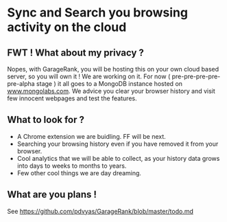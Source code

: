 
Sync and Search you browsing activity on the cloud
==================================================

FWT ! What about my privacy ?
-----------------------------

Nopes, with GarageRank, you will be hosting this on your own cloud based server, so you will own it ! We are working on it. For now ( pre-pre-pre-pre-pre-alpha stage ) it all goes to a MongoDB instance hosted on www.mongolabs.com. We advice you clear your browser history and visit few innocent webpages and test the features.


What to look for ?
------------------
* A Chrome extension we are buidling. FF will be next.
* Searching your browsing history even if you have removed it from your browser.
* Cool analytics that we will be able to collect, as your history data grows into days to weeks to months to years.
* Few other cool things we are day dreaming.



What are you plans !
--------------------

See https://github.com/pdvyas/GarageRank/blob/master/todo.md

